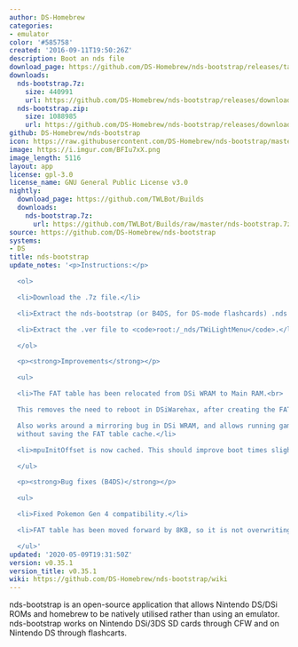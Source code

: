 ```yaml
---
author: DS-Homebrew
categories:
- emulator
color: '#585758'
created: '2016-09-11T19:50:26Z'
description: Boot an nds file
download_page: https://github.com/DS-Homebrew/nds-bootstrap/releases/tag/v0.35.1
downloads:
  nds-bootstrap.7z:
    size: 440991
    url: https://github.com/DS-Homebrew/nds-bootstrap/releases/download/v0.35.1/nds-bootstrap.7z
  nds-bootstrap.zip:
    size: 1088985
    url: https://github.com/DS-Homebrew/nds-bootstrap/releases/download/v0.35.1/nds-bootstrap.zip
github: DS-Homebrew/nds-bootstrap
icon: https://raw.githubusercontent.com/DS-Homebrew/nds-bootstrap/master/retail/assets/icon.bmp
image: https://i.imgur.com/BFIu7xX.png
image_length: 5116
layout: app
license: gpl-3.0
license_name: GNU General Public License v3.0
nightly:
  download_page: https://github.com/TWLBot/Builds
  downloads:
    nds-bootstrap.7z:
      url: https://github.com/TWLBot/Builds/raw/master/nds-bootstrap.7z
source: https://github.com/DS-Homebrew/nds-bootstrap
systems:
- DS
title: nds-bootstrap
update_notes: '<p>Instructions:</p>

  <ol>

  <li>Download the .7z file.</li>

  <li>Extract the nds-bootstrap (or B4DS, for DS-mode flashcards) .nds files, to <code>root:/_nds</code>.</li>

  <li>Extract the .ver file to <code>root:/_nds/TWiLightMenu</code>.</li>

  </ol>

  <p><strong>Improvements</strong></p>

  <ul>

  <li>The FAT table has been relocated from DSi WRAM to Main RAM.<br>

  This removes the need to reboot in DSiWarehax, after creating the FAT table.<br>

  Also works around a mirroring bug in DSi WRAM, and allows running games with DSiWarehax
  without saving the FAT table cache.</li>

  <li>mpuInitOffset is now cached. This should improve boot times slightly.</li>

  </ul>

  <p><strong>Bug fixes (B4DS)</strong></p>

  <ul>

  <li>Fixed Pokemon Gen 4 compatibility.</li>

  <li>FAT table has been moved forward by 8KB, so it is not overwriting DTCM.</li>

  </ul>'
updated: '2020-05-09T19:31:50Z'
version: v0.35.1
version_title: v0.35.1
wiki: https://github.com/DS-Homebrew/nds-bootstrap/wiki
---
```

nds-bootstrap is an open-source application that allows Nintendo DS/DSi ROMs and homebrew to be natively utilised rather than using an emulator. nds-bootstrap works on Nintendo DSi/3DS SD cards through CFW and on Nintendo DS through flashcarts.